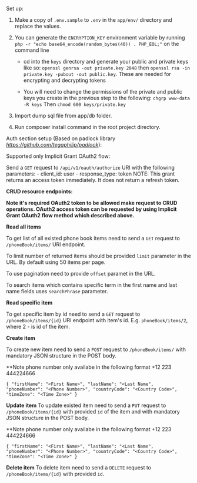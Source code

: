 Set up:

1) Make a copy of `.env.sample` to `.env` in the `app/env/` directory and replace the values.

2) You can generate the `ENCRYPTION_KEY` environment variable by running 
`php -r "echo base64_encode(random_bytes(40)) . PHP_EOL;"` on the command line

    * cd into the `keys` directory and generate your public and private keys like so: `openssl genrsa -out private.key 2048` 
    then  `openssl rsa -in private.key -pubout -out public.key`. These are needed for encrypting and decrypting tokens
    
    * You will need to change the permissions of the private and public keys you create in the previous step to the following:
    ``` chgrp www-data -R keys ``` Then ``` chmod 600 keys/private.key ```

3) Import dump sql file from app/db folder.

4) Run composer install command in the root project directory.

Auth section setup (Based on padlock library *https://github.com/tegaphilip/padlock*):

Supported only Implicit Grant OAuth2 flow:

Send a `GET` request to `/api/v1/oauth/authorize` URI with the following parameters:
    - client_id: user
    - response_type: token
NOTE: This grant returns an access token immediately. It does not return a refresh token. 

**CRUD resource endpoints:**

**Note it's required OAuth2 token to be allowed make request to CRUD operations. OAuth2 access token can be requested by using 
Implicit Grant OAuth2 flow method which described above.**

**Read all items**

To get list of all existed phone book items need to send a `GET` request to `/phoneBook/items/` URI endpoint.

To limit number of returned items should be provided `limit` parameter in the URL. By default using 50 items per page.

To use pagination need to provide `offset` paramet in the URL.

To search items which contains specific term in the first name and last name fields uses `searchPhrase` parameter.

**Read specific item**

To get specific item by id need to send a `GET` request to `/phoneBook/items/{id}` URI endpoint with item's id. E.g. `phoneBook/items/2`, 
where 2 - is id of the item.

**Create item**

To create new item need to send a `POST` request to `/phoneBook/items/` with mandatory JSON structure in the POST body.

**Note phone number only availabe in the following format +12 223 444224666

`{
    "firstName": "<First Name>",
    "lastName": "<Last Name",
    "phoneNumber": "<Phone Number>",
    "countryCode": "<Country Code>",
    "timeZone": "<Time Zone>"
}`

**Update item**
To update existed item need to send a `PUT` request to `/phoneBook/items/{id}` with provided `id` of the item and with mandatory JSON structure in the POST body.

**Note phone number only availabe in the following format +12 223 444224666

`{
    "firstName": "<First Name>",
    "lastName": "<Last Name",
    "phoneNumber": "<Phone Number>",
    "countryCode": "<Country Code>",
    "timeZone": "<Time Zone>"
}`

**Delete item**
To delete item need to send a `DELETE` request to `/phoneBook/items/{id}` with provided `id`.